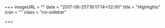 +++
imageURL = ""
date = "2017-06-25T18:17:14+02:00"
title = "Highlights"
icon = ""
class = "no-sidebar"

+++


